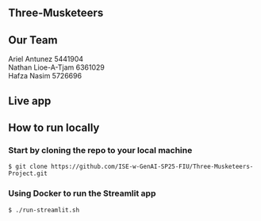 ## Three-Musketeers

## Our Team

Ariel Antunez 5441904<br>
Nathan Lioe-A-Tjam 6361029<br>
Hafza Nasim 5726696<br>

## Live app


## How to run locally

### **Start by cloning the repo to your local machine**
````shell
$ git clone https://github.com/ISE-w-GenAI-SP25-FIU/Three-Musketeers-Project.git
````
### **Using Docker to run the Streamlit app**

```shell
$ ./run-streamlit.sh
```

